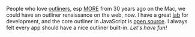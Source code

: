 People who love <a href="http://outliners.com/">outliners</a>, esp <a href="http://outliners.scripting.com/more30.html">MORE</a> from 30 years ago on the Mac, we could have an outliner renaissance on the web, now. I have a great <a href="http://littleoutliner.com/">lab</a> for development, and the core outliner in JavaScript is <a href="https://github.com/scripting/concord">open source</a>. I always felt every app should have a nice outliner built-in. <i>Let's have fun!</i>
